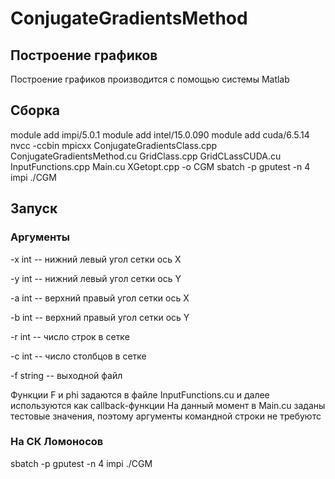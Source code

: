 # ConjugateGradientsMethod
## Построение графиков
Построение графиков производится с помощью системы Matlab
## Сборка
module add   impi/5.0.1
module add   intel/15.0.090
module add   cuda/6.5.14
nvcc -ccbin mpicxx ConjugateGradientsClass.cpp ConjugateGradientsMethod.cu  GridClass.cpp GridCLassCUDA.cu InputFunctions.cpp Main.cu  XGetopt.cpp -o CGM
sbatch -p gputest -n 4 impi ./CGM

## Запуск
### Аргументы
-x int -- нижний левый угол сетки ось X

-y int  -- нижний левый угол сетки ось Y

-a int -- верхний правый угол сетки ось X

-b int -- верхний правый угол сетки ось Y

-r int -- число строк в сетке

-c int -- число столбцов в сетке

-f string -- выходной файл

Функции F и phi задаются в файле InputFunctions.сu и далее используются как callback-функции
На данный момент в Main.cu заданы тестовые значения, поэтому аргументы командной строки не требуютс

### На СК Ломоносов
sbatch -p gputest -n 4 impi ./CGM
